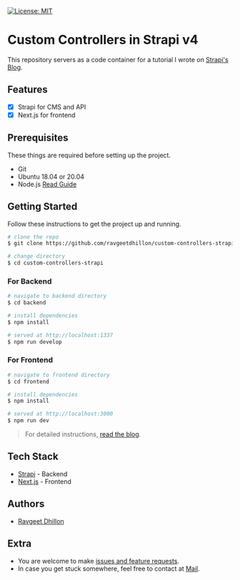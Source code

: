[![License: MIT](https://img.shields.io/badge/License-MIT-yellow.svg)](https://opensource.org/licenses/MIT)

# Custom Controllers in Strapi v4

This repository servers as a code container for a tutorial I wrote on [Strapi's Blog](#todo).

## Features

- [x] Strapi for CMS and API
- [x] Next.js for frontend

## Prerequisites

These things are required before setting up the project.

- Git
- Ubuntu 18.04 or 20.04
- Node.js [Read Guide](https://www.digitalocean.com/community/tutorials/how-to-install-node-js-on-ubuntu-20-04)

## Getting Started

Follow these instructions to get the project up and running.

```bash
# clone the repo
$ git clone https://github.com/ravgeetdhillon/custom-controllers-strapi.git

# change directory
$ cd custom-controllers-strapi
```

### For Backend

```bash
# navigate to backend directory
$ cd backend

# install dependencies
$ npm install

# served at http://localhost:1337
$ npm run develop
```

### For Frontend

```bash
# navigate to frontend directory
$ cd frontend

# install dependencies
$ npm install

# served at http://localhost:3000
$ npm run dev
```

> For detailed instructions, [read the blog](#todo).

## Tech Stack

- [Strapi](https://www.strapi.io/) - Backend
- [Next.js](https://nextjs.org/) - Frontend

## Authors

- [Ravgeet Dhillon](https://github.com/ravgeetdhillon)

## Extra

- You are welcome to make [issues and feature requests](https://github.com/ravgeetdhillon/custom-controllers-strapi/issues).
- In case you get stuck somewhere, feel free to contact at [Mail](mailto:ravgeetdhillon@gmail.com).
